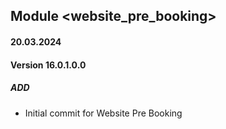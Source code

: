 ## Module <website_pre_booking>

#### 20.03.2024
#### Version 16.0.1.0.0
##### ADD
- Initial commit for Website Pre Booking
